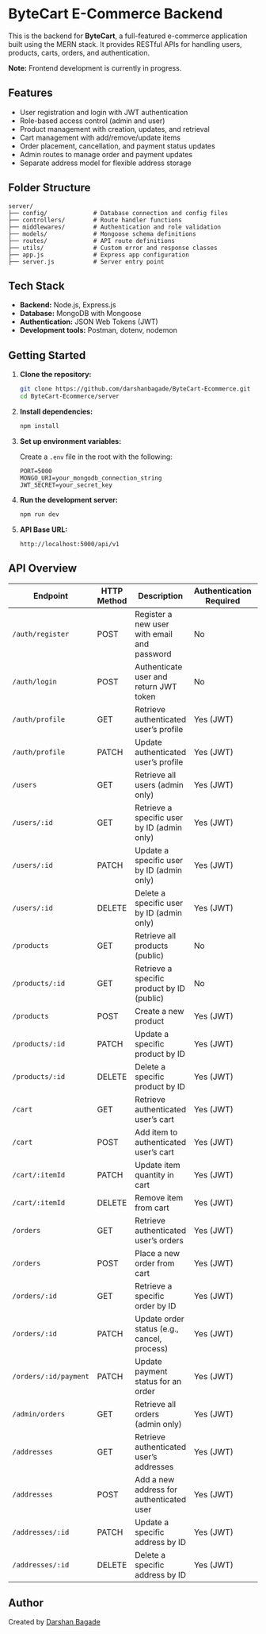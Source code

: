 # ByteCart E-Commerce Backend

This is the backend for **ByteCart**, a full-featured e-commerce application built using the MERN stack. It provides RESTful APIs for handling users, products, carts, orders, and authentication.

**Note:** Frontend development is currently in progress.

## Features

- User registration and login with JWT authentication
- Role-based access control (admin and user)
- Product management with creation, updates, and retrieval
- Cart management with add/remove/update items
- Order placement, cancellation, and payment status updates
- Admin routes to manage order and payment updates
- Separate address model for flexible address storage

## Folder Structure

```
server/
├── config/             # Database connection and config files
├── controllers/        # Route handler functions
├── middlewares/        # Authentication and role validation
├── models/             # Mongoose schema definitions
├── routes/             # API route definitions
├── utils/              # Custom error and response classes
├── app.js              # Express app configuration
├── server.js           # Server entry point
```

## Tech Stack

- **Backend:** Node.js, Express.js
- **Database:** MongoDB with Mongoose
- **Authentication:** JSON Web Tokens (JWT)
- **Development tools:** Postman, dotenv, nodemon

## Getting Started

1. **Clone the repository:**

    ```bash
    git clone https://github.com/darshanbagade/ByteCart-Ecommerce.git
    cd ByteCart-Ecommerce/server
    ```

2. **Install dependencies:**

    ```bash
    npm install
    ```

3. **Set up environment variables:**

    Create a `.env` file in the root with the following:

    ```
    PORT=5000
    MONGO_URI=your_mongodb_connection_string
    JWT_SECRET=your_secret_key
    ```

4. **Run the development server:**

    ```bash
    npm run dev
    ```

5. **API Base URL:**

    ```
    http://localhost:5000/api/v1
    ```

## API Overview


| Endpoint                          | HTTP Method | Description                                      | Authentication Required | Role Access       |
|-----------------------------------|-------------|--------------------------------------------------|------------------------|-------------------|
| `/auth/register`                 | POST        | Register a new user with email and password      | No                     | Public            |
| `/auth/login`                    | POST        | Authenticate user and return JWT token           | No                     | Public            |
| `/auth/profile`                  | GET         | Retrieve authenticated user’s profile            | Yes (JWT)             | User              |
| `/auth/profile`                  | PATCH       | Update authenticated user’s profile              | Yes (JWT)             | User              |
| `/users`                         | GET         | Retrieve all users (admin only)                  | Yes (JWT)             | Admin             |
| `/users/:id`                     | GET         | Retrieve a specific user by ID (admin only)      | Yes (JWT)             | Admin             |
| `/users/:id`                     | PATCH       | Update a specific user by ID (admin only)        | Yes (JWT)             | Admin             |
| `/users/:id`                     | DELETE      | Delete a specific user by ID (admin only)        | Yes (JWT)             | Admin             |
| `/products`                      | GET         | Retrieve all products (public)                   | No                     | Public            |
| `/products/:id`                  | GET         | Retrieve a specific product by ID (public)       | No                     | Public            |
| `/products`                      | POST        | Create a new product                            | Yes (JWT)             | Admin             |
| `/products/:id`                  | PATCH       | Update a specific product by ID                 | Yes (JWT)             | Admin             |
| `/products/:id`                  | DELETE      | Delete a specific product by ID                 | Yes (JWT)             | Admin             |
| `/cart`                          | GET         | Retrieve authenticated user’s cart               | Yes (JWT)             | User              |
| `/cart`                          | POST        | Add item to authenticated user’s cart            | Yes (JWT)             | User              |
| `/cart/:itemId`                  | PATCH       | Update item quantity in cart                    | Yes (JWT)             | User              |
| `/cart/:itemId`                  | DELETE      | Remove item from cart                           | Yes (JWT)             | User              |
| `/orders`                        | GET         | Retrieve authenticated user’s orders             | Yes (JWT)             | User              |
| `/orders`                        | POST        | Place a new order from cart                     | Yes (JWT)             | User              |
| `/orders/:id`                    | GET         | Retrieve a specific order by ID                 | Yes (JWT)             | User, Admin       |
| `/orders/:id`                    | PATCH       | Update order status (e.g., cancel, process)     | Yes (JWT)             | User (cancel), Admin (status) |
| `/orders/:id/payment`            | PATCH       | Update payment status for an order              | Yes (JWT)             | Admin             |
| `/admin/orders`                  | GET         | Retrieve all orders (admin only)                | Yes (JWT)             | Admin             |
| `/addresses`                     | GET         | Retrieve authenticated user’s addresses          | Yes (JWT)             | User              |
| `/addresses`                     | POST        | Add a new address for authenticated user         | Yes (JWT)             | User              |
| `/addresses/:id`                 | PATCH       | Update a specific address by ID                 | Yes (JWT)             | User              |
| `/addresses/:id`                 | DELETE      | Delete a specific address by ID                 | Yes (JWT)             | User              |

## Author

Created by [Darshan Bagade](https://github.com/darshanbagade)
